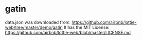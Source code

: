 # gatin

data.json was downloaded from:
https://github.com/airbnb/lottie-web/tree/master/demo/gatin
It has the MIT License:
https://github.com/airbnb/lottie-web/blob/master/LICENSE.md
